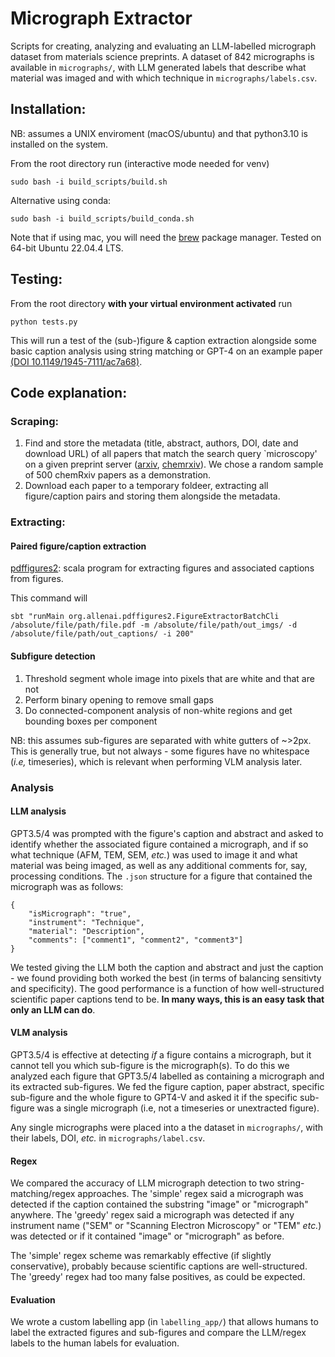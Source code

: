 # Micrograph Extractor

Scripts for creating, analyzing and evaluating an LLM-labelled micrograph dataset from materials science preprints. A dataset of 842 micrographs is available in `micrographs/`, with LLM generated labels that describe what material was imaged and with which technique in `micrographs/labels.csv`.



## Installation:

NB: assumes a UNIX enviroment (macOS/ubuntu) and that python3.10 is installed on the system. 

From the root directory run (interactive mode needed for venv) 
```
sudo bash -i build_scripts/build.sh
```

Alternative using conda:
```
sudo bash -i build_scripts/build_conda.sh
```

Note that if using mac, you will need the [brew](https://brew.sh/) package manager.
Tested on 64-bit Ubuntu 22.04.4 LTS.

## Testing:

From the root directory **with your virtual environment activated** run
```
python tests.py
```
This will run a test of the (sub-)figure & caption extraction alongside some basic caption analysis using string matching or GPT-4 on an example paper [(DOI 10.1149/1945-7111/ac7a68)](https://iopscience.iop.org/article/10.1149/1945-7111/ac7a68/meta).


## Code explanation:

### Scraping:

1) Find and store the metadata (title, abstract, authors, DOI, date and download URL) of all papers that match the search query `microscopy' on a given preprint server ([arxiv](https://arxiv.org/), [chemrxiv](https://chemrxiv.org/engage/chemrxiv/public-dashboard)). We chose a random sample of 500 chemRxiv papers as a demonstration.
2) Download each paper to a temporary foldeer, extracting all figure/caption pairs and storing them alongside the metadata. 

### Extracting:

#### Paired figure/caption extraction  

[pdffigures2](https://github.com/allenai/pdffigures2): scala program for extracting figures and associated captions from figures.

This command will
```
sbt "runMain org.allenai.pdffigures2.FigureExtractorBatchCli /absolute/file/path/file.pdf -m /absolute/file/path/out_imgs/ -d /absolute/file/path/out_captions/ -i 200"
```


#### Subfigure detection

1) Threshold segment whole image into pixels that are white and that are not
2) Perform binary opening to remove small gaps
3) Do connected-component analysis of non-white regions and get bounding boxes per component

NB: this assumes sub-figures are separated with white gutters of ~>2px. This is generally true, but not always - some figures have no whitespace (*i.e,* timeseries), which is relevant when performing VLM analysis later.  


### Analysis

#### LLM analysis
GPT3.5/4 was prompted with the figure's caption and abstract and asked to identify whether the associated figure contained a micrograph, and if so what technique (AFM, TEM, SEM, *etc.*) was used to image it and what material was being imaged, as well as any additional comments for, say, processing conditions. The `.json` structure for a figure that contained the micrograph was as follows:

```
{
    "isMicrograph": "true",
    "instrument": "Technique",
    "material": "Description",
    "comments": ["comment1", "comment2", "comment3"]
}
```
We tested giving the LLM both the caption and abstract and just the caption - we found providing both worked the best (in terms of balancing sensitivty and specificity). The good performance is a function of how well-structured scientific paper captions tend to be. **In many ways, this is an easy task that only an LLM can do**. 

#### VLM analysis
GPT3.5/4 is effective at detecting *if* a figure contains a micrograph, but it cannot tell you which sub-figure is the micrograph(s). To do this we analyzed each figure that GPT3.5/4 labelled as containing a micrograph and its extracted sub-figures. We fed the figure caption, paper abstract, specific sub-figure and the whole figure to GPT4-V and asked it if the specific sub-figure was a single micrograph (i.e, not a timeseries or unextracted figure). 

Any single micrographs were placed into a the dataset in `micrographs/`, with their labels, DOI, *etc.* in `micrographs/label.csv`.


#### Regex
We compared the accuracy of LLM micrograph detection to two string-matching/regex approaches. The 'simple' regex said a micrograph was detected if the caption contained the substring "image" or "micrograph" anywhere. The 'greedy' regex said a micrograph was detected if any instrument name ("SEM" or "Scanning Electron Microscopy" or "TEM" *etc.*) was detected or if it contained "image" or "micrograph" as before.

The 'simple' regex scheme was remarkably effective (if slightly conservative), probably because scientific captions are well-structured. The 'greedy' regex had too many false positives, as could be expected.

#### Evaluation
We wrote a custom labelling app (in `labelling_app/`) that allows humans to label the extracted figures and sub-figures and compare the LLM/regex labels to the human labels for evaluation.


